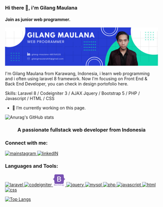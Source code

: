 ### Hi there 👋, i'm Gilang Maulana 
#### Join as junior web programmer.
![I am UI/UX Designer and Front End Develope](https://github.com/gilangmaulana1405/gilangmaulana1405/blob/main/Github%20Banner%20Profile.png?raw=true)

I'm Gilang Maulana from Karawang, Indonesia, i learn web programming and i often using laravel 8 framework.
Now I'm focusing on Front End & Back End Developer, you can check in design portofolio here.

Skills: Laravel 8 / Codeigniter 3 / AJAX Jquery / Bootstrap 5 / PHP / Javascript / HTML / CSS

- 🔭 I’m currently working on this page. 

![Anurag's GitHub stats](https://github-readme-stats.vercel.app/api?username=gilangmaulana1405&theme=dark&show_icons=true)

<h3 align="center">A passionate fullstack web developer from Indonesia</h3>

<h3 align="left">Connect with me:</h3>
<p align="left">
  <a href="https://https://www.instagram.com/gi.ul14/" target="_blank" rel="noreferrer"> <img src="https://www.vectorlogo.zone/logos/instagram/instagram-icon.svg" alt="mainstagram" width="40" height="40"/> </a> 
  <a href="https://www.linkedin.com/in/gilang-maulana-4857b5225/" target="_blank" rel="noreferrer"> <img src="https://www.vectorlogo.zone/logos/linkedin/linkedin-icon.svg" alt="linkedIN" width="40" height="40"/> </a> 
</p>

<h3 align="left">Languages and Tools:</h3>
<p align="left">  
  <a href="https://www.laravel.com/" target="_blank" rel="noreferrer"> <img src="https://www.vectorlogo.zone/logos/laravel/laravel-icon.svg" alt="laravel" width="40" height="40"/> </a> 
  <a href="www.codeigniter.com" target="_blank" rel="noreferrer"> <img src="https://raw.githubusercontent.com/detain/svg-logos/780f25886640cef088af994181646db2f6b1a3f8/svg/codeigniter.svg" alt="codeigniter" width="40" height="40"/> </a> 
  <a href="https://getbootstrap.com" target="_blank" rel="noreferrer"> <img src="https://raw.githubusercontent.com/devicons/devicon/master/icons/bootstrap/bootstrap-plain-wordmark.svg" alt="bootstrap" width="40" height="40"/> </a> 
  <a href="https://jquery.com" target="_blank" rel="noreferrer"> <img src="https://www.vectorlogo.zone/logos/jquery/jquery-vertical.svg" alt="jquery" width="40" height="40"/> </a> 
  <a href="https://www.mysql.com" target="_blank" rel="noreferrer"> <img src="https://www.vectorlogo.zone/logos/mysql/mysql-official.svg" alt="mysql" width="40" height="40"/> </a> 
  <a href="https://www.php.net" target="_blank" rel="noreferrer"> <img src="https://www.vectorlogo.zone/logos/php/php-icon.svg" alt="php" width="40" height="40"/> </a> 
  <a href="https://www.javascript.com" target="_blank" rel="noreferrer"> <img src="https://raw.githubusercontent.com/detain/svg-logos/780f25886640cef088af994181646db2f6b1a3f8/svg/javascript-1.svg" alt="javascript" width="40" height="40"/> </a> 
  <a href="#" target="_blank" rel="noreferrer"> <img src="https://www.vectorlogo.zone/logos/w3_html5/w3_html5-icon.svg" alt="html" width="40" height="40"/> </a> 
  <a href="#" target="_blank" rel="noreferrer"> <img src="https://www.vectorlogo.zone/logos/w3_css/w3_css-icon.svg" alt="css" width="40" height="40"/> </a> 
  
[![Top Langs](https://github-readme-stats.vercel.app/api/top-langs/?username=gilangmaulana1405&layout=compact)](https://github.com/anuraghazra/github-readme-stats)
